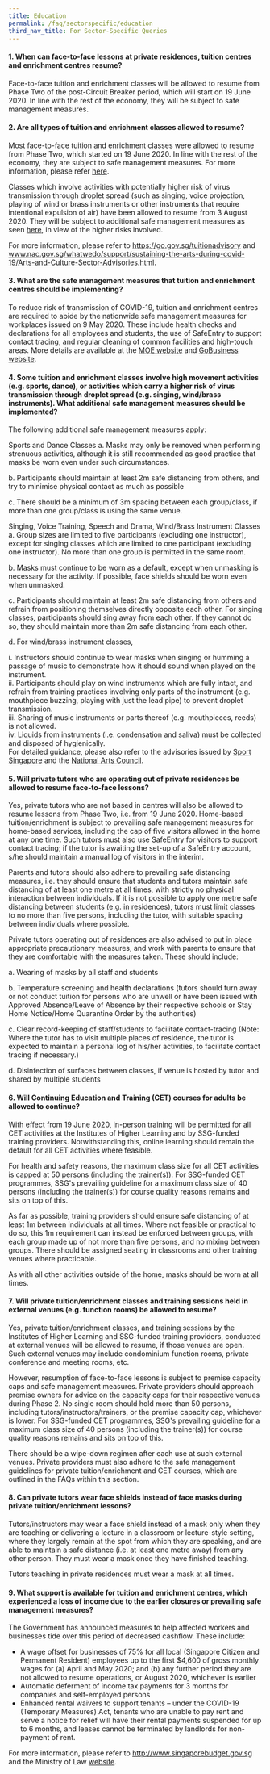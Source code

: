 ```yaml
---
title: Education
permalink: /faq/sectorspecific/education
third_nav_title: For Sector-Specific Queries
---
```


#### **1. When can face-to-face lessons at private residences, tuition centres and enrichment centres resume?**
Face-to-face tuition and enrichment classes will be allowed to resume from Phase Two of the post-Circuit Breaker period, which will start on 19 June 2020. In line with the rest of the economy, they will be subject to safe management measures.

#### **2. Are all types of tuition and enrichment classes allowed to resume?**
Most face-to-face tuition and enrichment classes were allowed to resume from Phase Two, which started on 19 June 2020. In line with the rest of the economy, they are subject to safe management measures. For more information, please refer <a href="https://covid.gobusiness.gov.sg\safemanagement\sector" target="_blank">here</a>.

Classes which involve activities with potentially higher risk of virus transmission through droplet spread (such as singing, voice projection, playing of wind or brass instruments or other instruments that require intentional expulsion of air) have been allowed to resume from 3 August 2020. They will be subject to additional safe management measures as seen <a href="https://covid.gobusiness.gov.sg\safemanagement\sector" target="_blank">here</a>, in view of the higher risks involved.

For more information, please refer to <a href="https://go.gov.sg/tuitionadvisory" target="_blank">https://go.gov.sg/tuitionadvisory</a> and <a href="https://www.nac.gov.sg/whatwedo/support/sustaining-the-arts-during-covid-19/Arts-and-Culture-Sector-Advisories.html" target="_blank">www.nac.gov.sg/whatwedo/support/sustaining-the-arts-during-covid-19/Arts-and-Culture-Sector-Advisories.html</a>.

#### **3. What are the safe management measures that tuition and enrichment centres should be implementing?**
To reduce risk of transmission of COVID-19, tuition and enrichment centres are required to abide by the nationwide safe management measures for workplaces issued on 9 May 2020. These include health checks and declarations for all employees and students, the use of SafeEntry to support contact tracing, and regular cleaning of common facilities and high-touch areas. More details are available at the <a href="https://www.moe.gov.sg/faqs-covid-19-infection" target="_blank">MOE website</a> and <a href="https://covid.gobusiness.gov.sg/safemanagement/general/" target="_blank">GoBusiness website</a>.

#### **4. Some tuition and enrichment classes involve high movement activities (e.g. sports, dance), or activities which carry a higher risk of virus transmission through droplet spread (e.g. singing, wind/brass instruments). What additional safe management measures should be implemented?**
The following additional safe management measures apply:

Sports and Dance Classes
a. Masks may only be removed when performing strenuous activities, although it is still recommended as good practice that masks be worn even under such circumstances.<br>

b. Participants should maintain at least 2m safe distancing from others, and try to minimise physical contact as much as possible<br>

c. There should be a minimum of 3m spacing between each group/class, if more than one group/class is using the same venue.<br>

Singing, Voice Training, Speech and Drama, Wind/Brass Instrument Classes
a. Group sizes are limited to five participants (excluding one instructor), except for singing classes which are limited to one participant (excluding one instructor). No more than one group is permitted in the same room.<br>

b. Masks must continue to be worn as a default, except when unmasking is necessary for the activity. If possible, face shields should be worn even when unmasked.<br>

c. Participants should maintain at least 2m safe distancing from others and refrain from positioning themselves directly opposite each other. For singing classes, participants should sing away from each other. If they cannot do so, they should maintain more than 2m safe distancing from each other.<br>

d. For wind/brass instrument classes,<br>

i. Instructors should continue to wear masks when singing or humming a passage of music to demonstrate how it should sound when played on the instrument.<br>
ii. Participants should play on wind instruments which are fully intact, and refrain from training practices involving only parts of the instrument (e.g. mouthpiece buzzing, playing with just the lead pipe) to prevent droplet transmission.<br>
iii. Sharing of music instruments or parts thereof (e.g. mouthpieces, reeds) is not allowed.<br>
iv. Liquids from instruments (i.e. condensation and saliva) must be collected and disposed of hygienically.<br>
For detailed guidance, please also refer to the advisories issued by <a href="https://www.sportsingapore.gov.sg/newsroom/media-releases/2020/advisory-for-resumption-of-sport-and-physical-exercise-and-activity-for-phase-two-safe-transition" target="_blank">Sport Singapore</a> and the <a href="https://www.nac.gov.sg/whatwedo/support/sustaining-the-arts-during-covid-19/Arts-and-Culture-Sector-Advisories.html" target="_blank">National Arts Council</a>.

#### **5. Will private tutors who are operating out of private residences be allowed to resume face-to-face lessons?**
Yes, private tutors who are not based in centres will also be allowed to resume lessons from Phase Two, i.e. from 19 June 2020. Home-based tuition/enrichment is subject to prevailing safe management measures for home-based services, including the cap of five visitors allowed in the home at any one time. Such tutors must also use SafeEntry for visitors to support contact tracing; if the tutor is awaiting the set-up of a SafeEntry account, s/he should maintain a manual log of visitors in the interim.

Parents and tutors should also adhere to prevailing safe distancing measures, i.e. they should ensure that students and tutors maintain safe distancing of at least one metre at all times, with strictly no physical interaction between individuals. If it is not possible to apply one metre safe distancing between students (e.g. in residences), tutors must limit classes to no more than five persons, including the tutor, with suitable spacing between individuals where possible.

Private tutors operating out of residences are also advised to put in place appropriate precautionary measures, and work with parents to ensure that they are comfortable with the measures taken. These should include:

a. Wearing of masks by all staff and students

b. Temperature screening and health declarations (tutors should turn away or not conduct tuition for persons who are unwell or have been issued with Approved Absence/Leave of Absence by their respective schools or Stay Home Notice/Home Quarantine Order by the authorities)

c. Clear record-keeping of staff/students to facilitate contact-tracing (Note: Where the tutor has to visit multiple places of residence, the tutor is expected to maintain a personal log of  his/her activities, to facilitate contact tracing if necessary.)

d. Disinfection of surfaces between classes, if venue is hosted by tutor and shared by multiple students

#### **6. Will Continuing Education and Training (CET) courses for adults be allowed to continue?**
With effect from 19 June 2020, in-person training will be permitted for all CET activities at the Institutes of Higher Learning and by SSG-funded training providers. Notwithstanding this, online learning should remain the default for all CET activities where feasible.

For health and safety reasons, the maximum class size for all CET activities is capped at 50 persons (including the trainer(s)). For SSG-funded CET programmes, SSG's prevailing guideline for a maximum class size of 40 persons (including the trainer(s)) for course quality reasons remains and sits on top of this.

As far as possible, training providers should ensure safe distancing of at least 1m between individuals at all times. Where not feasible or practical to do so, this 1m requirement can instead be enforced between groups, with each group made up of not more than five persons, and no mixing between groups. There should be assigned seating in classrooms and other training venues where practicable.

As with all other activities outside of the home, masks should be worn at all times.

#### **7. Will private tuition/enrichment classes and training sessions held in external venues (e.g. function rooms) be allowed to resume?**
Yes, private tuition/enrichment classes, and training sessions by the Institutes of Higher Learning and SSG-funded training providers, conducted at external venues will be allowed to resume, if those venues are open. Such external venues may include condominium function rooms, private conference and meeting rooms, etc.

However, resumption of face-to-face lessons is subject to premise capacity caps and safe management measures. Private providers should approach premise owners for advice on the capacity caps for their respective venues during Phase 2. No single room should hold more than 50 persons, including tutors/instructors/trainers, or the premise capacity cap, whichever is lower. For SSG-funded CET programmes, SSG's prevailing guideline for a maximum class size of 40 persons (including the trainer(s)) for course quality reasons remains and sits on top of this.

There should be a wipe-down regimen after each use at such external venues. Private providers must also adhere to the safe management guidelines for private tuition/enrichment and CET courses, which are outlined in the FAQs within this section.

#### **8. Can private tutors wear face shields instead of face masks during private tuition/enrichment lessons?**
Tutors/instructors may wear a face shield instead of a mask only when they are teaching or delivering a lecture in a classroom or lecture-style setting, where they largely remain at the spot from which they are speaking, and are able to maintain a safe distance (i.e. at least one metre away) from any other person. They must wear a mask once they have finished teaching.

Tutors teaching in private residences must wear a mask at all times.

#### **9. What support is available for tuition and enrichment centres, which experienced a loss of income due to the earlier closures or prevailing safe management measures?**
The Government has announced measures to help affected workers and businesses tide over this period of decreased cashflow. These include:

- A wage offset for businesses of 75% for all local (Singapore Citizen and Permanent Resident) employees up to the first $4,600 of gross monthly wages for (a) April and May 2020; and (b) any further period they are not allowed to resume operations, or August 2020, whichever is earlier
- Automatic deferment of income tax payments for 3 months for companies and self-employed persons
- Enhanced rental waivers to support tenants – under the COVID-19 (Temporary Measures) Act, tenants who are unable to pay rent and serve a notice for relief will have their rental payments suspended for up to 6 months, and leases cannot be terminated by landlords for non-payment of rent.

For more information, please refer to <a href = "http://www.singaporebudget.gov.sg">http://www.singaporebudget.gov.sg</a> and the Ministry of Law <a href="http://www.mlaw.gov.sg" target="_blank">website</a>.